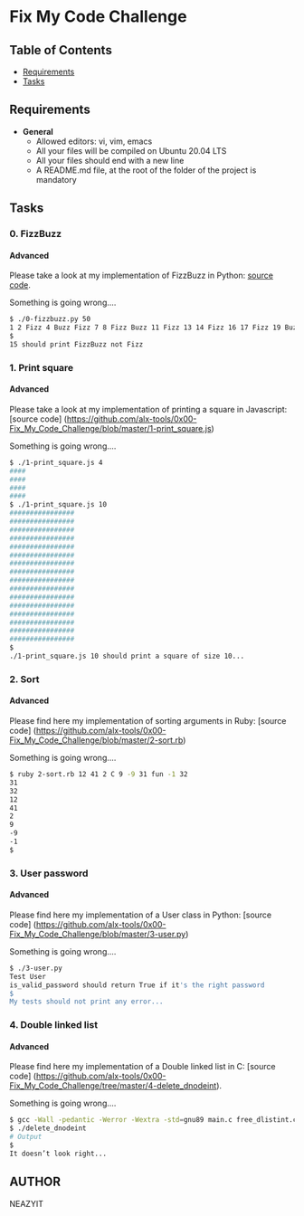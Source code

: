 # Fix My Code Challenge

## Table of Contents
- [Requirements](#requirements)
- [Tasks](#tasks)

## Requirements

- **General**
  - Allowed editors: vi, vim, emacs
  - All your files will be compiled on Ubuntu 20.04 LTS
  - All your files should end with a new line
  - A README.md file, at the root of the folder of the project is mandatory

## Tasks

### 0. FizzBuzz

#### Advanced

Please take a look at my implementation of FizzBuzz in Python: [source code](https://github.com/alx-tools/0x00-Fix_My_Code_Challenge/blob/master/0-fizzbuzz.py).

Something is going wrong....

```bash
$ ./0-fizzbuzz.py 50
1 2 Fizz 4 Buzz Fizz 7 8 Fizz Buzz 11 Fizz 13 14 Fizz 16 17 Fizz 19 Buzz Fizz 22 23 Fizz Buzz 26 Fizz 28 29 Fizz 31 32 Fizz 34 Buzz Fizz 37 38 Fizz Buzz 41 Fizz 43 44 Fizz 46 47 Fizz 49 Buzz
$
15 should print FizzBuzz not Fizz
```
### 1. Print square

#### Advanced

Please take a look at my implementation of printing a square in Javascript: [source code] (https://github.com/alx-tools/0x00-Fix_My_Code_Challenge/blob/master/1-print_square.js)

Something is going wrong....

```bash
$ ./1-print_square.js 4
####
####
####
####
$ ./1-print_square.js 10
################
################
################
################
################
################
################
################
################
################
################
################
################
################
################
################
$
./1-print_square.js 10 should print a square of size 10...
```

### 2. Sort

#### Advanced

Please find here my implementation of sorting arguments in Ruby: [source code] (https://github.com/alx-tools/0x00-Fix_My_Code_Challenge/blob/master/2-sort.rb)

Something is going wrong....

```bash
$ ruby 2-sort.rb 12 41 2 C 9 -9 31 fun -1 32
31
32
12
41
2
9
-9
-1
$
```

### 3. User password

#### Advanced

Please find here my implementation of a User class in Python: [source code] (https://github.com/alx-tools/0x00-Fix_My_Code_Challenge/blob/master/3-user.py)

Something is going wrong....

```bash
$ ./3-user.py
Test User
is_valid_password should return True if it's the right password
$
My tests should not print any error...
```

### 4. Double linked list

#### Advanced

Please find here my implementation of a Double linked list in C: [source code] (https://github.com/alx-tools/0x00-Fix_My_Code_Challenge/tree/master/4-delete_dnodeint).

Something is going wrong....

```bash
$ gcc -Wall -pedantic -Werror -Wextra -std=gnu89 main.c free_dlistint.c print_dlistint.c add_dnodeint_end.c delete_dnodeint_at_index.c -o delete_dnodeint
$ ./delete_dnodeint 
# Output
$
It doesn’t look right...
```

## AUTHOR
NEAZYIT
